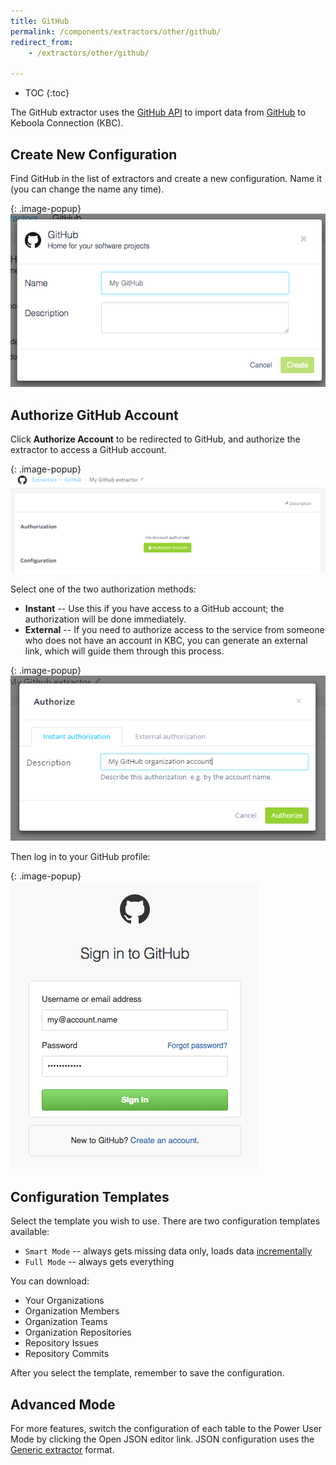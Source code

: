 ```yaml
---
title: GitHub
permalink: /components/extractors/other/github/
redirect_from:
    - /extractors/other/github/

---
```


* TOC
{:toc}

The GitHub extractor uses the [GitHub API](https://developer.github.com/v3/) to import data from [GitHub](https://github.com/)
to Keboola Connection (KBC).

## Create New Configuration
Find GitHub in the list of extractors and create a new configuration. Name it (you can change the name any time).

{: .image-popup}
![GitHub New Configuration](./01-new-configuration.png)

## Authorize GitHub Account
Click **Authorize Account** to be redirected to GitHub, and authorize the extractor to access a GitHub account.

{: .image-popup}
![GitHub Authorization](./02-authorize.png)

Select one of the two authorization methods:

 - **Instant** -- Use this if you have access to a GitHub account; the authorization will be done immediately.
 - **External** -- If you need to authorize access to the service from someone who does not have an account in KBC,
 you can generate an external link, which will guide them through this process.

{: .image-popup}
![GitHub Authorization Selection](./03-authorize-modal.png)

Then log in to your GitHub profile:

{: .image-popup}
![GitHub Login](./04-github-auth.png)

## Configuration Templates
Select the template you wish to use. There are two configuration templates available:

- `Smart Mode` -- always gets missing data only, loads data [incrementally](/storage/tables/#incremental-loading)
- `Full Mode` -- always gets everything

You can download:

- Your Organizations
- Organization Members
- Organization Teams
- Organization Repositories
- Repository Issues
- Repository Commits

After you select the template, remember to save the configuration.

## Advanced Mode
For more features, switch the configuration of each table to the Power User Mode by clicking the Open JSON editor link.
JSON configuration uses the [Generic extractor](https://developers.keboola.com/extend/generic-extractor/) format.
